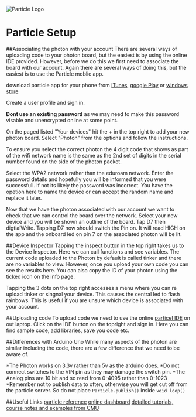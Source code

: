 
![Particle Logo][logo]

[logo]: https://www-assets.particle.io/images/particle-mark.png "Particle logo image"
Particle Setup
==============

##Associating the photon with your account
There are several ways of uploading code to your photon board, but the easiest is by using the online IDE provided. However, before we do this we first need to associate the board with our account. Again there are several ways of doing this, but the easiest is to use the Particle moblie app.

download particle app for your phone from [iTunes](https://itunes.apple.com/us/app/particle-build-iot-projects/id991459054?mt=8), [google Play](https://play.google.com/store/apps/details?id=io.particle.android.app&hl=en) or [windows store](https://www.microsoft.com/en-us/store/p/particle/9nblggh4p55n)

Create a user profile and sign in. 

**Dont use an existing password** as we may need to make this password visable and unencrypted online at some point.

On the paged listed "Your devices" hit the + in the top right to add your new photon board. Select "Photon" from the options and follow the instructions. 

To ensure you select the correct photon the 4 digit code that shows as part of the wifi network name is the same as the 2nd set of digits in the serial number found on the side of the photon packet.

Select the WPA2 network rather than the eduroam network. Enter the password details and hopefully you will be informed that you were successfull. If not its likely the password was incorrect. You have the opetion here to name the device or can accept the random name and replace it later.

Now that we have the photon associated with our account we want to check that we can control the board over the network. Select your new device and you will be shown an outline of the board. Tap D7 then digtialWrite. Tapping D7 now should switch the Pin on. It will read HIGH on the app and the onboard led on pin 7 on the associated photon will be lit. 

##Device Inspector
Tapping the inspect button in the top right takes us to the Device Inspector. Here we can call functions and see variables. The current code uploaded to the Photon by default is called tinker and there are no variables to view. However, once you upload your own code you can see the results here. You can also copy the ID of your photon using the ticked icon on the info page. 

Tapping the 3 dots on the top right accesses a menu where you can re upload tinker or singnal your device. This causes the central led to flash rainbows. This is useful if you are unsure which device is associated with your account. 

##Uploading code
To upload code we need to use the online [particel IDE](https://www.particle.io/) on out laptop. Click on the IDE button on the topright and sign in. 
Here you can find sample code, add libraries, save you code etc.

##Differences with Arduino Uno
While many aspects of the photon are similar including the code, there are a few difference that we need to be aware of.

*The Photon works on 3.3v rather than 5v as the arduino does. 
*Do not connect switches to the VIN pin as they may damage the switch pin.
*The Analog pins are 10 bit and so read from 0-4095 rather than 0-1023
*Remember not to publish data to often, otherwise you will get cut off from the particle server. So do not place `Particle.publish()` inside `void loop()`

##Useful Links
[particle reference](https://docs.particle.io/reference/firmware/photon/#cloud-functions)
[online dashboard](http://jflasher.github.io/spark-helper/)
[detailed tutorials, course notes and examples from CMU](http://daraghbyrne.github.io/diotlabs/)